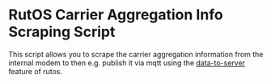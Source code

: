 # RutOS Carrier Aggregation Info Scraping Script

This script allows you to scrape the carrier aggregation information from the internal modem to then e.g. publish it via mqtt using the [data-to-server](https://wiki.teltonika-networks.com/view/Template:Networking_rutos_manual_data_to_server) feature of rutos. 